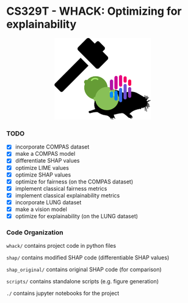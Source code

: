 # CS329T - WHACK: Optimizing for explainability

<div align="center">
<img src="./media/project_logo.png" width="50%" />
</div>

### TODO

- [x] incorporate COMPAS dataset
- [x] make a COMPAS model
- [x] differentiate SHAP values
- [x] optimize LIME values
- [x] optimize SHAP values
- [x] optimize for fairness (on the COMPAS dataset)
- [x] implement classical fairness metrics
- [x] implement classical explainability metrics
- [x] incorporate LUNG dataset
- [x] make a vision model
- [x] optimize for explainability (on the LUNG dataset)

### Code Organization

`whack/` contains project code in python files

`shap/` contains modified SHAP code (differentiable SHAP values)

`shap_original/` contains original SHAP code (for comparison)

`scripts/` contains standalone scripts (e.g. figure generation)

`./` contains jupyter notebooks for the project
